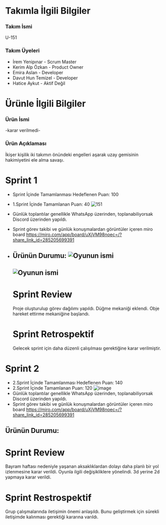 # Takımla İlgili Bilgiler

### Takım İsmi
U-151

### Takım Üyeleri
- İrem Yenipınar - Scrum Master
- Kerim Alp Özkan - Product Owner
- Emira Aslan - Developer
- Davut Hun Temizel - Developer
- Hatice Aykut - Aktif Değil

# Ürünle İlgili Bilgiler

### Ürün İsmi
-karar verilmedi-

### Ürün Açıklaması
İkişer kişilik iki takımın önündeki engelleri aşarak uzay gemisinin hakimiyetini ele alma savaşı. 


# Sprint 1
- Sprint İçinde Tamamlanması Hedeflenen Puan: 100
- 1.Sprint İçinde Tamamlanan Puan: 40
   ![151](https://github.com/IremYenipinar/U-151/assets/136253750/f9780b49-1552-4dfa-9562-b8f2a6f83e2f)
- Günlük toplantılar genellikle WhatsApp üzerinden, toplanabiliyorsak Discord üzerinden yapıldı.
- Sprint görev takibi ve günlük konuşmalardan görüntüler içeren miro board  https://miro.com/app/board/uXjVM98noec=/?share_link_id=285205699391
- Ürünün Durumu:
  ![Oyunun ismi](https://github.com/IremYenipinar/U-151/assets/136253750/2fe016ce-ba73-4767-9611-27038903d042)
  -------------
  ![Oyunun ismi](https://github.com/IremYenipinar/U-151/assets/136253750/7eb60560-6288-4100-864b-d59dfec75bc6)
  -------------

  # Sprint Review
  Proje oluşturulup görev dağılımı yapıldı. Düğme mekaniği eklendi. Obje hareket ettirme mekaniğine başlandı.
  # Sprint Retrospektif
  Gelecek sprint için daha düzenli çalışılması gerektiğine karar verilmiştir.


 # Sprint 2
 - 2.Sprint İçinde Tamamlanması Hedeflenen Puan: 140
 - 2.Sprint İçinde Tamamlanan Puan: 120
    ![image](https://github.com/IremYenipinar/U-151/assets/136253750/5e9d2699-22e7-47e1-b11a-27d759b911c1)
- Günlük toplantılar genellikle WhatsApp üzerinden, toplanabiliyorsak Discord üzerinden yapıldı.
- Sprint görev takibi ve günlük konuşmalardan görüntüler içeren miro board  https://miro.com/app/board/uXjVM98noec=/?share_link_id=285205699391
## Ürünün Durumu:

# Sprint Review
Bayram haftası nedeniyle yaşanan aksaklıklardan dolayı daha planlı bir yol izlenmesine karar verildi. Oyunla ilgili değişikliklere yönelindi. 3d yerine 2d yapmaya karar verildi.
# Sprint Restrospektif
Grup çalışmalarında iletişimin önemi anlaşıldı. Bunu geliştirmek için sürekli iletişimde kalınması gerektiği kararına varıldı.

